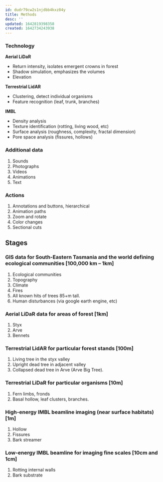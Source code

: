 ```yaml
---
id: dudr79cw2s1njdbb4kxz84y
title: Methods
desc: ''
updated: 1642819398358
created: 1642734243938
---
```





### Technology

**Aerial LiDaR**

- Return intensity, isolates emergent crowns in forest
- Shadow simulation, emphasizes the volumes
- Elevation

**Terrestrial LidAR**

- Clustering, detect individual organisms
- Feature recognition (leaf, trunk, branches)

**IMBL**

- Density analysis
- Texture identification (rotting, living wood, etc)
- Surface analysis (roughness, complexity, fractal dimension)
- Pore space analysis (fissures, hollows)

### Additional data

1. Sounds
2. Photographs
3. Videos
4. Animations
5. Text

### Actions

1. Annotations and buttons, hierarchical
2. Animation paths
3. Zoom and rotate
4. Color changes
5. Sectional cuts

## Stages

### GIS data for South-Eastern Tasmania and the world defining ecological communities [100,000 km – 1km]

1. Ecological communities
2. Topography
3. Climate
4. Fires
5. All known hits of trees 85+m tall.
6. Human disturbances (via google earth engine, etc)

### Aerial LiDaR data for areas of forest [1km]

1. Styx
2. Arve
3. Bennets

### Terrestrial LidAR for particular forest stands [100m]

1. Living tree in the styx valley
2. Upright dead tree in adjacent valley
3. Collapsed dead tree in Arve (Arve Big Tree).

### Terrestrial LiDaR for particular organisms [10m]

1. Fern limbs, fronds
2. Basal hollow, leaf clusters, branches.

### High-energy IMBL beamline imaging (near surface habitats) [1m]

1. Hollow
2. Fissures
3. Bark streamer

### Low-energy IMBL beamline for imaging fine scales [10cm and 1cm]

1. Rotting internal walls
2. Bark substrate
